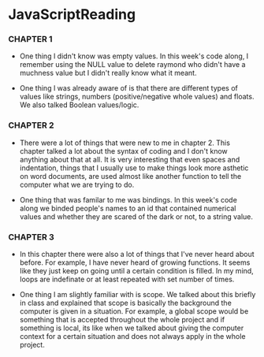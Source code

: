 # JavaScriptReading

### CHAPTER 1

- One thing I didn't know was empty values. In this week's code along, I remember using the NULL value to delete raymond who didn't have a muchness value but I didn't really know what it meant.

- One thing I was already aware of is that there are different types of values like strings, numbers (positive/negative whole values) and floats. We also talked Boolean values/logic.

### CHAPTER 2

- There were a lot of things that were new to me in chapter 2. This chapter talked a lot about the syntax of coding and I don't know anything about that at all. It is very interesting that even spaces and indentation, things that I usually use to make things look more asthetic on word documents, are used almost like another function to tell the computer what we are trying to do.

- One thing that was familar to me was bindings. In this week's code along we binded people's names to an id that contained numerical values and whether they are scared of the dark or not, to a string value.

### CHAPTER 3

- In this chapter there were also a lot of things that I've never heard about before. For example, I have never heard of growing functions. It seems like they just keep on going until a certain condition is filled. In my mind, loops are indefinate or at least repeated with set number of times.

- One thing I am slightly familiar with is scope. We talked about this briefly in class and explained that scope is basically the background the computer is given in a situation. For example, a global scope would be something that is accepted throughout the whole project and if something is local, its like when we talked about giving the computer context for a certain situation and does not always apply in the whole project.